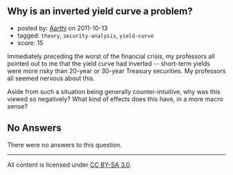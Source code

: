 ## Why is an inverted yield curve a problem?

- posted by: [Aarthi](https://stackexchange.com/users/-1/1-aarthi) on 2011-10-13
- tagged: `theory`, `security-analysis`, `yield-curve`
- score: 15

Immediately preceding the worst of the financial crisis, my professors all pointed out to me that the yield curve had inverted -- short-term yields were more risky than 20-year or 30-year Treasury securities. My professors all seemed nervous about this. 

Aside from such a situation being generally counter-intuitive, why was this viewed so negatively? What kind of effects does this have, in a more macro sense?

## No Answers

There were no answers to this question.


---

All content is licensed under [CC BY-SA 3.0](https://creativecommons.org/licenses/by-sa/3.0/).
